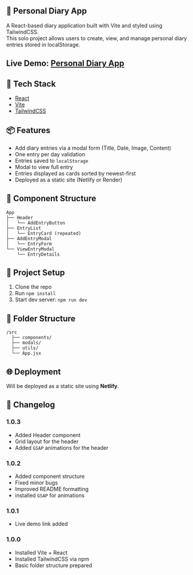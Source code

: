 
## 📝 Personal Diary App

A React-based diary application built with Vite and styled using TailwindCSS.  
This solo project allows users to create, view, and manage personal diary entries stored in localStorage.  

## Live Demo: [Personal Diary App](https://wbspersonaldiary.netlify.app/)

## 🚀 Tech Stack

- [React](https://react.dev/)
- [Vite](https://vitejs.dev/)
- [TailwindCSS](https://tailwindcss.com/)

## 📦 Features

- Add diary entries via a modal form (Title, Date, Image, Content)
- One entry per day validation
- Entries saved to `localStorage`
- Modal to view full entry
- Entries displayed as cards sorted by newest-first
- Deployed as a static site (Netlify or Render)

## 🧠 Component Structure

```
App
├── Header
│   └── AddEntryButton
├── EntryList
│   └── EntryCard (repeated)
├── AddEntryModal
│   └── EntryForm
└── ViewEntryModal
    └── EntryDetails
```

## 📂 Project Setup

1. Clone the repo  
2. Run `npm install`  
3. Start dev server: `npm run dev`

## 📁 Folder Structure

```
/src
  ├── components/
  ├── modals/
  ├── utils/
  └── App.jsx
```

## 🌐 Deployment

Will be deployed as a static site using **Netlify**.

## 📜 Changelog

### 1.0.3

- Added Header component
- Grid layout for the header
- Added `GSAP` animations for the header

### 1.0.2

- Added component structure
- Fixed minor bugs
- Improved README formatting
- installed `GSAP` for animations

### 1.0.1 

- Live demo link added

### 1.0.0

- Installed Vite + React  
- Installed TailwindCSS via npm  
- Basic folder structure prepared
